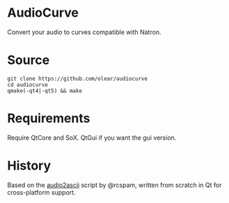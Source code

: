 # AudioCurve
Convert your audio to curves compatible with Natron.

# Source

```
git clone https://github.com/olear/audiocurve
cd audiocurve
qmake(-qt4|-qt5) && make
```

# Requirements

Require QtCore and SoX. QtGui if you want the gui version.

# History

Based on the [audio2ascii](https://github.com/rcspam/audio2ascii) script by @rcspam, written from scratch in Qt for cross-platform support.
